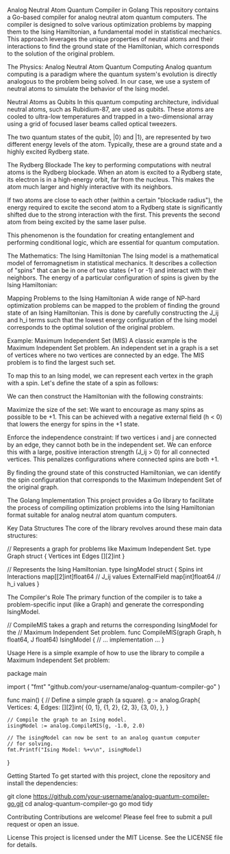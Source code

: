 Analog Neutral Atom Quantum Compiler in Golang
This repository contains a Go-based compiler for analog neutral atom quantum computers. The compiler is designed to solve various optimization problems by mapping them to the Ising Hamiltonian, a fundamental model in statistical mechanics. This approach leverages the unique properties of neutral atoms and their interactions to find the ground state of the Hamiltonian, which corresponds to the solution of the original problem.

The Physics: Analog Neutral Atom Quantum Computing
Analog quantum computing is a paradigm where the quantum system's evolution is directly analogous to the problem being solved. In our case, we use a system of neutral atoms to simulate the behavior of the Ising model.

Neutral Atoms as Qubits
In this quantum computing architecture, individual neutral atoms, such as Rubidium-87, are used as qubits. These atoms are cooled to ultra-low temperatures and trapped in a two-dimensional array using a grid of focused laser beams called optical tweezers.

The two quantum states of the qubit, |0⟩ and |1⟩, are represented by two different energy levels of the atom. Typically, these are a ground state and a highly excited Rydberg state.

The Rydberg Blockade
The key to performing computations with neutral atoms is the Rydberg blockade. When an atom is excited to a Rydberg state, its electron is in a high-energy orbit, far from the nucleus. This makes the atom much larger and highly interactive with its neighbors.

If two atoms are close to each other (within a certain "blockade radius"), the energy required to excite the second atom to a Rydberg state is significantly shifted due to the strong interaction with the first. This prevents the second atom from being excited by the same laser pulse.

This phenomenon is the foundation for creating entanglement and performing conditional logic, which are essential for quantum computation.

The Mathematics: The Ising Hamiltonian
The Ising model is a mathematical model of ferromagnetism in statistical mechanics. It describes a collection of "spins" that can be in one of two states (+1 or -1) and interact with their neighbors. The energy of a particular configuration of spins is given by the Ising Hamiltonian:

Mapping Problems to the Ising Hamiltonian
A wide range of NP-hard optimization problems can be mapped to the problem of finding the ground state of an Ising Hamiltonian. This is done by carefully constructing the J_ij and h_i terms such that the lowest energy configuration of the Ising model corresponds to the optimal solution of the original problem.

Example: Maximum Independent Set (MIS)
A classic example is the Maximum Independent Set problem. An independent set in a graph is a set of vertices where no two vertices are connected by an edge. The MIS problem is to find the largest such set.

To map this to an Ising model, we can represent each vertex in the graph with a spin. Let's define the state of a spin as follows:

We can then construct the Hamiltonian with the following constraints:

Maximize the size of the set: We want to encourage as many spins as possible to be +1. This can be achieved with a negative external field (h < 0) that lowers the energy for spins in the +1 state.

Enforce the independence constraint: If two vertices i and j are connected by an edge, they cannot both be in the independent set. We can enforce this with a large, positive interaction strength (J_ij > 0) for all connected vertices. This penalizes configurations where connected spins are both +1.

By finding the ground state of this constructed Hamiltonian, we can identify the spin configuration that corresponds to the Maximum Independent Set of the original graph.

The Golang Implementation
This project provides a Go library to facilitate the process of compiling optimization problems into the Ising Hamiltonian format suitable for analog neutral atom quantum computers.

Key Data Structures
The core of the library revolves around these main data structures:

// Represents a graph for problems like Maximum Independent Set.
type Graph struct {
    Vertices int
    Edges    [][2]int
}

// Represents the Ising Hamiltonian.
type IsingModel struct {
    Spins         int
    Interactions  map[[2]int]float64 // J_ij values
    ExternalField map[int]float64      // h_i values
}

The Compiler's Role
The primary function of the compiler is to take a problem-specific input (like a Graph) and generate the corresponding IsingModel.

// CompileMIS takes a graph and returns the corresponding IsingModel for the
// Maximum Independent Set problem.
func CompileMIS(graph Graph, h float64, J float64) IsingModel {
    // ... implementation ...
}

Usage
Here is a simple example of how to use the library to compile a Maximum Independent Set problem:

package main

import (
    "fmt"
    "github.com/your-username/analog-quantum-compiler-go"
)

func main() {
    // Define a simple graph (a square).
    g := analog.Graph{
        Vertices: 4,
        Edges: [][2]int{
            {0, 1},
            {1, 2},
            {2, 3},
            {3, 0},
        },
    }

    // Compile the graph to an Ising model.
    isingModel := analog.CompileMIS(g, -1.0, 2.0)

    // The isingModel can now be sent to an analog quantum computer
    // for solving.
    fmt.Printf("Ising Model: %+v\n", isingModel)
}

Getting Started
To get started with this project, clone the repository and install the dependencies:

git clone https://github.com/your-username/analog-quantum-compiler-go.git
cd analog-quantum-compiler-go
go mod tidy

Contributing
Contributions are welcome! Please feel free to submit a pull request or open an issue.

License
This project is licensed under the MIT License. See the LICENSE file for details.
